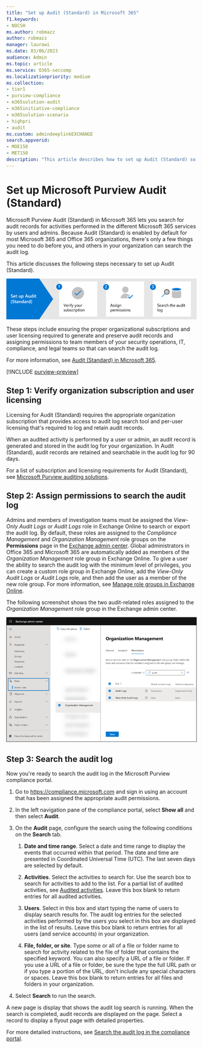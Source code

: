 ```yaml
---
title: "Set up Audit (Standard) in Microsoft 365"
f1.keywords:
- NOCSH
ms.author: robmazz
author: robmazz
manager: laurawi
ms.date: 03/06/2023
audience: Admin
ms.topic: article
ms.service: O365-seccomp
ms.localizationpriority: medium
ms.collection: 
- tier1
- purview-compliance
- m365solution-audit
- m365initiative-compliance
- m365solution-scenario
- highpri
- audit
ms.custom: admindeeplinkEXCHANGE
search.appverid: 
- MOE150
- MET150
description: "This article describes how to set up Audit (Standard) so you can start searching for auditing activities performed by users and admins in your organization."
---
```


# Set up Microsoft Purview Audit (Standard)

Microsoft Purview Audit (Standard) in Microsoft 365 lets you search for audit records for activities performed in the different Microsoft 365 services by users and admins. Because Audit (Standard) is enabled by default for most Microsoft 365 and Office 365 organizations, there's only a few things you need to do before you, and others in your organization can search the audit log.

This article discusses the following steps necessary to set up Audit (Standard).

![Steps to set up Audit (Standard).](../media/audit-standard-workflow.png)

These steps include ensuring the proper organizational subscriptions and user licensing required to generate and preserve audit records and assigning permissions to team members of your security operations, IT, compliance, and legal teams so that can search the audit log.

For more information, see [Audit (Standard) in Microsoft 365](audit-solutions-overview.md#audit-standard).

[!INCLUDE [purview-preview](../includes/purview-preview.md)]

## Step 1: Verify organization subscription and user licensing

Licensing for Audit (Standard) requires the appropriate organization subscription that provides access to audit log search tool and per-user licensing that's required to log and retain audit records.

When an audited activity is performed by a user or admin, an audit record is generated and stored in the audit log for your organization. In Audit (Standard), audit records are retained and searchable in the audit log for 90 days.

For a list of subscription and licensing requirements for Audit (Standard), see [Microsoft Purview auditing solutions](audit-solutions-overview.md#licensing-requirements).

## Step 2: Assign permissions to search the audit log

Admins and members of investigation teams must be assigned the *View-Only Audit Logs* or *Audit Logs* role in Exchange Online to search or export the audit log. By default, these roles are assigned to the *Compliance Management* and *Organization Management* role groups on the **Permissions** page in the <a href="https://go.microsoft.com/fwlink/p/?linkid=2059104" target="_blank">Exchange admin center</a>. Global administrators in Office 365 and Microsoft 365 are automatically added as members of the *Organization Management* role group in Exchange Online. To give a user the ability to search the audit log with the minimum level of privileges, you can create a custom role group in Exchange Online, add the *View-Only Audit Logs* or *Audit Logs* role, and then add the user as a member of the new role group. For more information, see [Manage role groups in Exchange Online](/Exchange/permissions-exo/role-groups).

The following screenshot shows the two audit-related roles assigned to the *Organization Management* role group in the Exchange admin center.

![Audit roles assigned to role group in Exchange Online.](../media/EACAuditRoles.png)

## Step 3: Search the audit log

Now you're ready to search the audit log in the Microsoft Purview compliance portal.

1. Go to <https://compliance.microsoft.com> and sign in using an account that has been assigned the appropriate audit permissions.

2. In the left navigation pane of the compliance portal, select **Show all** and then select **Audit**.

3. On the **Audit** page, configure the search using the following conditions on the **Search** tab.

   1. **Date and time range**. Select a date and time range to display the events that occurred within that period. The date and time are presented in Coordinated Universal Time (UTC). The last seven days are selected by default.
  
   2. **Activities**. Select the activities to search for. Use the search box to search for activities to add to the list. For a partial list of audited activities, see [Audited activities](audit-log-activities.md). Leave this box blank to return entries for all audited activities.
  
   3. **Users**.  Select in this box and start typing the name of users to display search results for. The audit log entries for the selected activities performed by the users you select in this box are displayed in the list of results. Leave this box blank to return entries for all users (and service accounts) in your organization.
  
   4. **File, folder, or site**. Type some or all of a file or folder name to search for activity related to the file of folder that contains the specified keyword. You can also specify a URL of a file or folder. If you use a URL of a file or folder, be sure the type the full URL path or if you type a portion of the URL, don't include any special characters or spaces. Leave this box blank to return entries for all files and folders in your organization.

4. Select **Search** to run the search.

A new page is display that shows the audit log search is running. When the search is completed, audit records are displayed on the page. Select a record to display a flyout page with detailed properties.

For more detailed instructions, see [Search the audit log in the compliance portal](audit-log-search.md).
